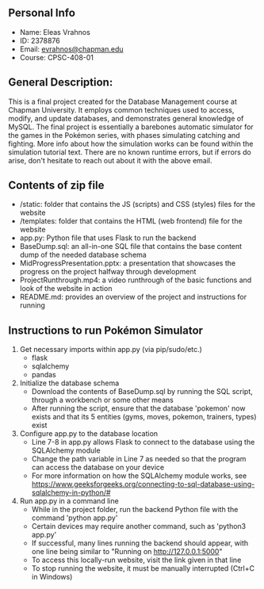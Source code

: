 ## Personal Info
- Name: Eleas Vrahnos
- ID: 2378876
- Email: evrahnos@chapman.edu
- Course: CPSC-408-01

## General Description:
This is a final project created for the Database Management course at Chapman University. It employs common techniques used to access, modify, and update databases, and demonstrates general knowledge of MySQL. The final project is essentially a barebones automatic simulator for the games in the Pokémon series, with  phases simulating catching and fighting. More info about how the simulation works can be found within the simulation tutorial text. There are no known runtime errors, but if errors do arise, don't hesitate to reach out about it with the above email.

## Contents of zip file
- /static: folder that contains the JS (scripts) and CSS (styles) files for the website
- /templates: folder that contains the HTML (web frontend) file for the website
- app.py: Python file that uses Flask to run the backend
- BaseDump.sql: an all-in-one SQL file that contains the base content dump of the needed database schema
- MidProgressPresentation.pptx: a presentation that showcases the progress on the project halfway through development
- ProjectRunthrough.mp4: a video runthrough of the basic functions and look of the website in action
- README.md: provides an overview of the project and instructions for running

## Instructions to run Pokémon Simulator
1) Get necessary imports within app.py (via pip/sudo/etc.)
	- flask
	- sqlalchemy
	- pandas
2) Initialize the database schema
	- Download the contents of BaseDump.sql by running the SQL script, through a workbench or some other means
	- After running the script, ensure that the database 'pokemon' now exists and that its 5 entities (gyms, moves, pokemon, trainers, types) exist
3) Configure app.py to the database location
	- Line 7-8 in app.py allows Flask to connect to the database using the SQLAlchemy module
	- Change the path variable in Line 7 as needed so that the program can access the database on your device
	- For more information on how the SQLAlchemy module works, see https://www.geeksforgeeks.org/connecting-to-sql-database-using-sqlalchemy-in-python/#
4) Run app.py in a command line
	- While in the project folder, run the backend Python file with the command 'python app.py'
	- Certain devices may require another command, such as 'python3 app.py'
	- If successful, many lines running the backend should appear, with one line being similar to "Running on http://127.0.0.1:5000" 
	- To access this locally-run website, visit the link given in that line
	- To stop running the website, it must be manually interrupted (Ctrl+C in Windows)
		